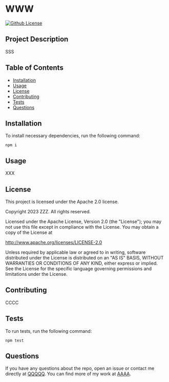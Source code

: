 # WWW
[![Github License](https://img.shields.io/badge/License-Apache_2.0-blue.svg)](https://opensource.org/licenses/Apache-2.0)

## Project Description
SSS

## Table of Contents
- [Installation](#installation)
- [Usage](#usage)
- [License](#license)
- [Contributing](#contributing)
- [Tests](#tests)
- [Questions](#questions)
  
## Installation
To install necessary dependencies, run the following command:
```
npm i
```

  
## Usage
XXX

  
## License
This project is licensed under the Apache 2.0 license.


Copyright 2023 ZZZ. All rights reserved.

Licensed under the Apache License, Version 2.0 (the "License"); you may not use this file except in compliance with the License. You may obtain a copy of the License at

http://www.apache.org/licenses/LICENSE-2.0

Unless required by applicable law or agreed to in writing, software distributed under the License is distributed on an "AS IS" BASIS, WITHOUT WARRANTIES OR CONDITIONS OF ANY KIND, either express or implied. See the License for the specific language governing permissions and limitations under the License.
  
    
## Contributing
CCCC

  
## Tests
To run tests, run the following command:
```
npm test
```

  
## Questions
If you have any questions about the repo, open an issue or contact me directly at [QQQQQ](mailto:QQQQQ). You can find more of my work at [AAAA](https://github.com/AAAA).
